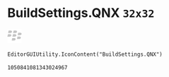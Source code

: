# BuildSettings.QNX `32x32`
<img src="/img/BuildSettings.QNX.png" width=32 height=32>

``` CSharp
EditorGUIUtility.IconContent("BuildSettings.QNX")
```
```
1050841081343024967
```
